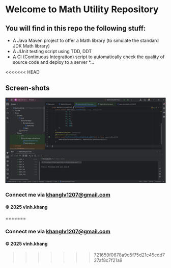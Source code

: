 # Welcome to Math Utility Repository

## You will find in this repo the following stuff:

* A Java Maven project to offer a Math library (to simulate the standard JDK Math library)
* A JUnit testing script using TDD, DDT
* A CI (Continuous Integration) script to automatically check the quality of source code and deploy to a server
*...

<<<<<<< HEAD
## Screen-shots
![JUnit with TDD DDT](https://github.com/khanglv1207/math-util-nb/blob/main/screenshots/JUnit%20with%20DDT.png)

### Connect me via khanglv1207@gmail.com
#### &#169; 2025 vĩnh.khang
=======
### Connect me via khanglv1207@gmail.com
#### &#169; 2025 vĩnh.khang
>>>>>>> 721659f0678a9d5f75d21c45cdd727af8c7f21a9
